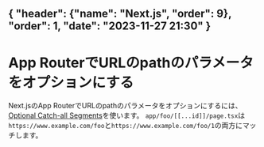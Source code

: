{ "header": {"name": "Next.js", "order": 9}, "order": 1, "date": "2023-11-27 21:30"  }
---
# App RouterでURLのpathのパラメータをオプションにする

Next.jsのApp RouterでURLのpathのパラメータをオプションにするには、[Optional Catch-all Segments](https://nextjs.org/docs/app/building-your-application/routing/dynamic-routes#optional-catch-all-segments)を使います。
`app/foo/[[...id]]/page.tsx`は`https://www.example.com/foo`と`https://www.example.com/foo/1`の両方にマッチします。